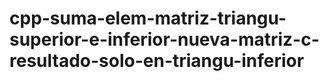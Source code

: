 # cpp-suma-elem-matriz-triangu-superior-e-inferior-nueva-matriz-c-resultado-solo-en-triangu-inferior